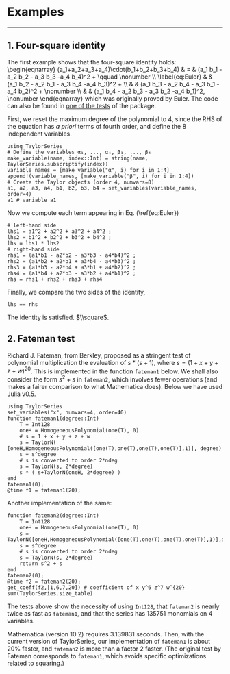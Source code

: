 # Examples

---

## 1. Four-square identity

The first example shows that the four-square identity holds:
\\begin{eqnarray}
(a_1+a_2+a_3+a_4)\\cdot(b_1+b_2+b_3+b_4) & = &
     (a_1 b_1 - a_2 b_2 - a_3 b_3 -a_4 b_4)^2 + \\qquad \\nonumber \\\\
\\label{eq:Euler}
  & & (a_1 b_2 - a_2 b_1 - a_3 b_4 -a_4 b_3)^2 + \\\\
  & & (a_1 b_3 - a_2 b_4 - a_3 b_1 -a_4 b_2)^2 + \\nonumber \\\\
  & & (a_1 b_4 - a_2 b_3 - a_3 b_2 -a_4 b_1)^2, \\nonumber
\\end{eqnarray}
which was originally proved by Euler. The code can also be found in
[one of the tests](../../test/identities_Euler.jl) of the package.

First, we reset the maximum degree of the polynomial to 4, since the RHS
of the equation has *a priori* terms of fourth order, and define the 8
independent variables.

```@repl euler
using TaylorSeries
# Define the variables α₁, ..., α₄, β₁, ..., β₄
make_variable(name, index::Int) = string(name, TaylorSeries.subscriptify(index))
variable_names = [make_variable("α", i) for i in 1:4]
append!(variable_names, [make_variable("β", i) for i in 1:4])
# Create the Taylor objects (order 4, numvars=8)
a1, a2, a3, a4, b1, b2, b3, b4 = set_variables(variable_names, order=4)
a1 # variable a1
```

Now we compute each term appearing in Eq. (\\ref{eq:Euler})

```@repl euler
# left-hand side
lhs1 = a1^2 + a2^2 + a3^2 + a4^2 ;
lhs2 = b1^2 + b2^2 + b3^2 + b4^2 ;
lhs = lhs1 * lhs2
# right-hand side
rhs1 = (a1*b1 - a2*b2 - a3*b3 - a4*b4)^2 ;
rhs2 = (a1*b2 + a2*b1 + a3*b4 - a4*b3)^2 ;
rhs3 = (a1*b3 - a2*b4 + a3*b1 + a4*b2)^2 ;
rhs4 = (a1*b4 + a2*b3 - a3*b2 + a4*b1)^2 ;
rhs = rhs1 + rhs2 + rhs3 + rhs4
```

Finally, we compare the two sides of the identity,

```@repl euler
lhs == rhs
```

The identity is satisfied. $\\square$.



## 2. Fateman test

Richard J. Fateman, from Berkley, proposed as a stringent test
of polynomial multiplication
the evaluation of $s*(s+1)$, where $s = (1+x+y+z+w)^{20}$. This is
implemented in
the function `fateman1` below. We shall also consider the form
$s^2+s$ in `fateman2`,
which involves fewer operations (and makes a fairer comparison to what
Mathematica does). Below we have used Julia v0.5.

```@repl fateman
using TaylorSeries
set_variables("x", numvars=4, order=40)
function fateman1(degree::Int)
    T = Int128
    oneH = HomogeneousPolynomial(one(T), 0)
    # s = 1 + x + y + z + w
    s = TaylorN( [oneH,HomogeneousPolynomial([one(T),one(T),one(T),one(T)],1)], degree)
    s = s^degree
    # s is converted to order 2*ndeg
    s = TaylorN(s, 2*degree)
    s * ( s+TaylorN(oneH, 2*degree) )
end
fateman1(0);
@time f1 = fateman1(20);
```

Another implementation of the same:

```@repl fateman
function fateman2(degree::Int)
    T = Int128
    oneH = HomogeneousPolynomial(one(T), 0)
    s = TaylorN([oneH,HomogeneousPolynomial([one(T),one(T),one(T),one(T)],1)],degree)
    s = s^degree
    # s is converted to order 2*ndeg
    s = TaylorN(s, 2*degree)
    return s^2 + s
end
fateman2(0);
@time f2 = fateman2(20);
get_coeff(f2,[1,6,7,20]) # coefficient of x y^6 z^7 w^{20}
sum(TaylorSeries.size_table)
```

The tests above show the necessity of using `Int128`, that
`fateman2` is nearly twice as fast as `fateman1`, and that the series has 135751
monomials on 4 variables.

Mathematica (version 10.2) requires 3.139831 seconds. Then, with
the current version of TaylorSeries, our implementation of `fateman1`
is about 20% faster, and `fateman2` is more than a factor 2 faster.
(The original test by Fateman corresponds to `fateman1`, which avoids
specific optimizations related to squaring.)
